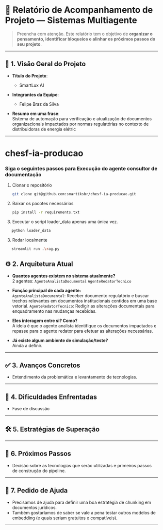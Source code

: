 # 📄 Relatório de Acompanhamento de Projeto — Sistemas Multiagente

> Preencha com atenção. Este relatório tem o objetivo de **organizar o pensamento, identificar bloqueios e alinhar os próximos passos do seu projeto**.

---

## 🧠 1. Visão Geral do Projeto

- **Título do Projeto**:
  - SmartLux AI

- **Integrantes da Equipe**:  
  - Felipe Braz da Silva

- **Resumo em uma frase**:  
  Sistema de automação para verificação e atualização de documentos organizacionais impactados por normas regulatórias no contexto de distribuidoras de energia elétric

---

# chesf-ia-producao

### Siga o seguintes passos para Execução do agente consultor de documentação

1) Clonar o repositório
   ```bash
   git clone git@github.com:smartiksbr/chesf-ia-producao.git
   ```
2) Baixar os pacotes necessários
   ```bash
   pip install -r requirements.txt
   ```
   
2) Executar o script loader_data apenas uma única vez.
```bash
   python loader_data
```

3) Rodar localmente
```bash
   streamlit run .\rag.py
```


## ⚙️ 2. Arquitetura Atual

- **Quantos agentes existem no sistema atualmente?**  
  2 agentes:
 `AgenteAnalistaDocumental`
 `AgenteRedatorTecnico`

- **Função principal de cada agente:**  
  `AgenteAnalistaDocumental`: Receber documento regulatório e buscar trechos relevantes em documentos institucionais contidos em uma base vetorial.
  `AgenteRedatorTecnico`: Redigir as alterações documentais para enquadramento nas mudanças recebidas.

- **Eles interagem entre si? Como?**  
  A ideia é que o agente analista identifique os documentos impactados e repasse para o agente redator para efetuar as alterações necessárias.

- **Já existe algum ambiente de simulação/teste?**  
  Ainda a definir.

---

## ✅ 3. Avanços Concretos
- Entendimento da problemática e levantamento de tecnologias.

---

## 🧱 4. Dificuldades Enfrentadas
- Fase de discussão

---

## 🛠️ 5. Estratégias de Superação


---

## 🎯 6. Próximos Passos

- Decisão sobre as tecnologias que serão utilizadas e primeiros passos de construção do pipeline.

---

## 📢 7. Pedido de Ajuda

- Precisamos de ajuda para definir uma boa estratégia de chunking em documentos jurídicos.
- Também gostaríamos de saber se vale a pena testar outros modelos de embedding (e quais seriam gratuitos e compatíveis).

---